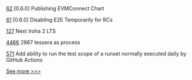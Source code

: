 
[62](https://github.com/hyperledger/firefly-helm-charts/pull/62) [0.6.0] Publishing EVMConnect Chart

[61](https://github.com/hyperledger/firefly-helm-charts/pull/61) [0.6.0] Disabling E2E Temporarily for RCs

[127](https://github.com/hyperledger/iroha-javascript/pull/127) Next Iroha 2 LTS

[4466](https://github.com/hyperledger/besu/pull/4466) 2867 tessera as process

[571](https://github.com/hyperledger/aries-agent-test-harness/pull/571) Add ability to run the test scope of a runset normally executed daily by GitHub Actions


[See more >>>](https://start-here.hyperledger.org/pull-requests)
